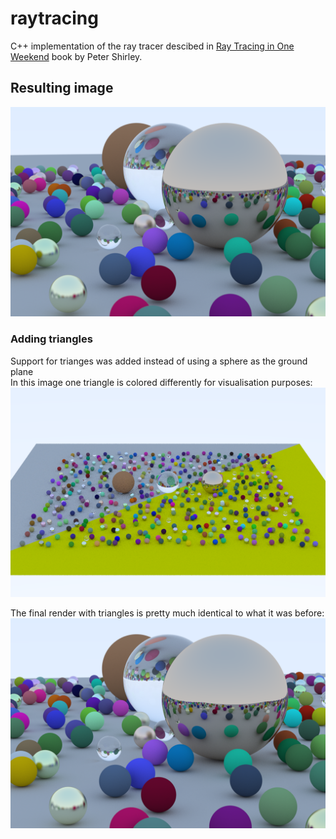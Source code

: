 # raytracing
C++ implementation of the ray tracer descibed in [Ray Tracing in One Weekend](https://raytracing.github.io/books/RayTracingInOneWeekend.html) book by Peter Shirley.

## Resulting image
<img src="final_render.png" alt="Rendered image" width="600"/>

### Adding triangles
Support for trianges was added instead of using a sphere as the ground plane  
In this image one triangle is colored differently for visualisation purposes:
<img src="triangles.png" alt="Triangle visualisation" width="600"/>

The final render with triangles is pretty much identical to what it was before:
<img src="final_render_triangles.png" alt="Rendered image with triangles" width="600"/>
